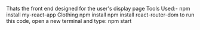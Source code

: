 Thats the front end designed for the user's display page
Tools Used:-
npm install my-react-app Clothing
npm install
npm  install react-router-dom
to run this code, open a new terminal and type: npm start
